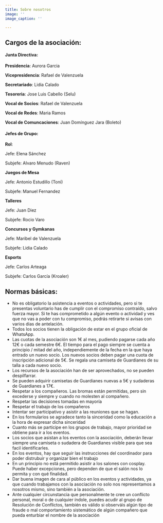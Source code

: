 ```yaml
---
title: Sobre nosotros
image: ''
image_caption: ''

---
```

## Cargos de la asociación:

#### Junta Directiva:

**Presidencia**: Aurora Garcia

**Vicepresidencia**: Rafael de Valenzuela

**Secretariado**: Lidia Calado

**Tesoreria**: Jose Luis Cabello (Selu)

**Vocal de Socios**: Rafael de Valenzuela

**Vocal de Redes**: Maria Ramos

**Vocal de Comuncaciones**: Juan Domínguez Jara (Boleto)

#### Jefes de Grupo:

**Rol**:

Jefe: Elena Sánchez

Subjefe: Alvaro Menudo (Raven)

**Juegos de Mesa**

Jefe: Antonio Estudillo (Toni)

Subjefe: Manuel Fernandez

**Talleres**

Jefe: Juan Diez

Subjefe: Rocio Varo

**Concursos y Gymkanas**

Jefe: Maribel de Valenzuela

Subjefe: Lidia Calado

**Esports**

Jefe: Carlos Arteaga

Subjefe: Carlos García (Kroaler)

## Normas básicas:

* No es obligatorio la asistencia a eventos o actividades, pero si te presentas voluntario has de cumplir con el compromiso contraído, salvo fuerza mayor. Si te has comprometido a algún evento o actividad y ves que no vas a poder con tu compromiso, podrás retirarte si avisas con varios dias de antelación.
* Todos los socios tienen la obligación de estar en el grupo oficial de WhatsApp.
* Las cuotas de la asociación son 1€ al mes, pudiendo pagarse cada año 12€ o cada semestre 6€. El tiempo para el pago siempre se cuenta a principio / mitad del año, independiemente de la fecha en la que haya entrado un nuevo socio. Los nuevos socios deben pagar una cuota de inscripción adicional de 5€. Se regala una camiseta de Guardianes de su talla a cada nuevo socio.
* Los recursos de la asociación han de ser aprovechados, no se pueden despilfarrar.
* Se pueden adquirir camisetas de Guardianes nuevas a 5€ y sudaderas de Guardianes a 17€.
* Respetar a los compañeros. Las bromas están permitidas, pero sin excederse y siempre y cuando no molesten al compañero.
* Respetar las decisiones tomadas en mayoría
* Respetar el trabajo de los compañeros
* Intentar ser participativo y asistir a las reuniones que se hagan.
* En los formularios se agradece tanto la sinceridad como la educación a la hora de expresar dicha sinceridad
* Cuanto más se participe en los grupos de trabajo, mayor prioridad se obtiene para ir a los eventos.
* Los socios que asistan a los eventos con la asociación, deberán llevar siempre una camiseta o sudadera de Guardianes visible para que sea facil identificarles.
* En los eventos, hay que seguir las instrucciones del coordinador para poder distrubuir y organizar bien el trabajo
* En un principio no está permitido asistir a los salones con cosplay. Puede haber excepciones, pero dependen de que el salón nos lo permita y con qué finalidad.
* Dar buena imagen de cara al público en los eventos y actividades, ya que cuando trabajamos con la asociación no solo nos representamos a nosotros mismo, sino también a la asociación.
* Ante cualquier circunstancia que personalmente te cree un conflicto personal, moral o de cualquier índole, puedes acudir al grupo de Resolución de Conflictos, también es válido si observáis algún tipo de fraude o mal comportamiento sistemático de algún compañero que pueda enturbiar el nombre de la asociación